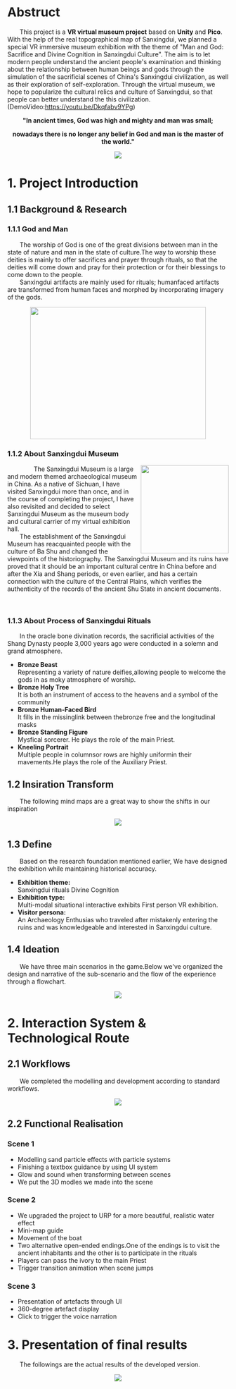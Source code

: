# Abstruct
&emsp;&emsp;This project is a **VR virtual museum project** based on **Unity** and **Pico**. With the help of the real topographical map of Sanxingdui, we planned a special VR immersive museum exhibition with the theme of "Man and God: Sacrifice and Divine Cognition in Sanxingdui Culture". The aim is to let modern people understand the ancient people's examination and thinking about the relationship between human beings and gods through the simulation of the sacrificial scenes of China's Sanxingdui civilization, as well as their exploration of self-exploration. Through the virtual museum, we hope to popularize the cultural relics and culture of Sanxingdui, so that people can better understand the this civilization.(DemoVideo:https://youtu.be/Dkqfabv9YPg)    
<p align="center"><strong>"In ancient times, God was high and mighty and man was small;</strong></p>
<p align="center"><strong>nowadays there is no longer any belief in God and man is the master of the world."</strong></p>
<div align=center><img src="https://github.com/AlisonMeii/SanXingDui_VrProject/blob/main/image/Abstruct.png?raw=true"/></div>

# 1. Project Introduction
## 1.1 Background & Research
### 1.1.1 God and Man
&emsp;&emsp;The worship of God is one of the great divisions between man in the state of nature and man in the state of culture.The way to worship these deities is mainly to offer sacrifices and prayer through rituals, so that the deities will come down and pray for their protection or for their blessings to come down to the people.  
&emsp;&emsp;Sanxingdui artifacts are mainly used for rituals; humanfaced artifacts are transformed from human faces and morphed by incorporating imagery of the gods.
<div align=center><img width="400" height="300" src="https://github.com/AlisonMeii/SanXingDui_VrProject/blob/main/image/new%20B&R.png?raw=true"/></div>

### 1.1.2 About Sanxingdui Museum


<img align="right" width="200" src="https://github.com/AlisonMeii/SanXingDui_VrProject/blob/main/image/me.png?raw=true"/>

&emsp;&emsp;
&emsp;&emsp;The Sanxingdui Museum is a large and modern themed archaeological museum in China. As a native of Sichuan, I have visited Sanxingdui more than once, and in the course of completing the project, I have also revisited and decided to select Sanxingdui Museum as the museum body and cultural carrier of my virtual exhibition hall.  
&emsp;&emsp;The establishment of the Sanxingdui Museum has reacquainted people with the culture of Ba Shu and changed the viewpoints of the historiography. The Sanxingdui Museum and its ruins have proved that it should be an important cultural centre in China before and after the Xia and Shang periods, or even earlier, and has a certain connection with the culture of the Central Plains, which verifies the authenticity of the records of the ancient Shu State in ancient documents.

&emsp;&emsp;


### 1.1.3 About Process of Sanxingdui Rituals
&emsp;&emsp;In the oracle bone divination records, the sacrificial activities of the Shang Dynasty people 3,000 years ago were conducted in a solemn and grand atmosphere.  
- **Bronze Beast**    
  Representing a variety of nature deifies,allowing people to welcome the gods in as moky atmosphere of worship.
- **Bronze Holy Tree**    
  It is both an instrument of access to the heavens and a symbol of the community
- **Bronze Human-Faced Bird**    
  lt fills in the missinglink between thebronze free and the longitudinal masks
- **Bronze Standing Figure**    
  Mysfical sorcerer. He plays the role of the main Priest.
- **Kneeling Portrait**    
  Multiple people in columnsor rows are highly uniformin their mavements.He plays the role of the Auxiliary Priest.

## 1.2 Insiration Transform
&emsp;&emsp;The following mind maps are a great way to show the shifts in our inspiration
<div align=center><img src="https://github.com/AlisonMeii/SanXingDui_VrProject/blob/main/image/new%20mindmap.png?raw=true"/></div>

## 1.3 Define
&emsp;&emsp;Based on the research foundation mentioned earlier, We have designed the exhibition while maintaining historical accuracy.
- **Exhibition theme:**   
  Sanxingdui rituals
  Divine Cognition
- **Exhibition type:**    
  Multi-modal situational interactive exhibits
  First person VR exhibition.
- **Visitor persona:**    
  An Archaeology Enthusias who traveled after mistakenly entering the ruins and was knowledgeable and interested in Sanxingdui culture.

## 1.4 Ideation
&emsp;&emsp;We have three main scenarios in the game.Below we've organized the design and narrative of the sub-scenario and the flow of the experience through a flowchart.
<div align=center><img src="https://github.com/AlisonMeii/SanXingDui_VrProject/blob/main/image/scenes.png?raw=true"/></div>

# 2. Interaction System & Technological Route
## 2.1 Workflows
&emsp;&emsp;We completed the modelling and development according to standard workflows.
<div align=center><img src="https://github.com/AlisonMeii/SanXingDui_VrProject/blob/main/image/Workflows.png?raw=true"/></div>

## 2.2 Functional Realisation
### Scene 1
- Modelling sand particle effects with particle systems
- Finishing a textbox guidance by using UI system
- Glow and sound when transforming between scenes
- We put the 3D modles we made into the scene
### Scene 2
- We upgraded the project to URP for a more beautiful, realistic water effect
- Mini-map guide
- Movement of the boat
- Two alternative open-ended endings.One of the endings is to visit the ancient inhabitants and the other is to participate in the rituals
- Players can pass the ivory to the main Priest
- Trigger transition animation when scene jumps
### Scene 3
- Presentation of artefacts through UI
- 360-degree artefact display
- Click to trigger the voice narration
# 3. Presentation of final results
&emsp;&emsp;The followings are the actual results of the developed version.
<div align=center><img src="https://github.com/AlisonMeii/SanXingDui_VrProject/blob/main/image/FinalDisplay.png?raw=true"/></div>


 

